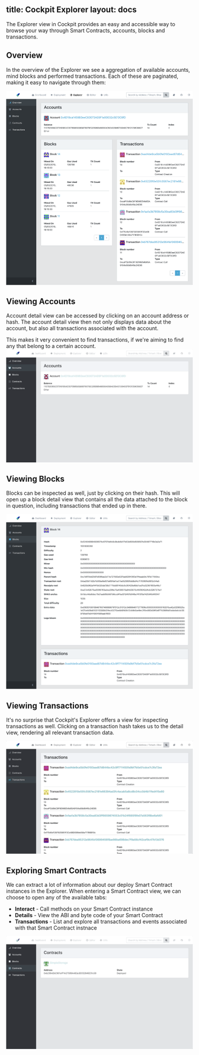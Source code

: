 title: Cockpit Explorer
layout: docs
---

The Explorer view in Cockpit provides an easy and accessible way to browse your way through Smart Contracts, accounts, blocks and transactions. 

## Overview

In the overview of the Explorer we see a aggregation of available accounts, mind blocks and performed transactions. Each of these are paginated, making it easy to navigate through them:

![Cockpit Explorer Overview](/assets/images/cockpit_explorer_overview.png)

## Viewing Accounts

Account detail view can be accessed by clicking on an account address or hash. The account detail view then not only displays data about the account, but also all transactions associated with the account.

This makes it very convenient to find transactions, if we're aiming to find any that belong to a certain account.
![Cockpit Contract View](/assets/images/cockpit_explorer_account.gif)

## Viewing Blocks

Blocks can be inspected as well, just by clicking on their hash. This will open up a block detail view that contains all the data attached to the block in question, including transactions that ended up in there.

![Cockpit Explorer Block](/assets/images/cockpit_explorer_block.png)

## Viewing Transactions

It's no surprise that Cockpit's Explorer offers a view for inspecting transactions as well. Clicking on a transaction hash takes us to the detail view, rendering all relevant transaction data.

![Cockpit Contract View](/assets/images/cockpit_explorer_transactions.gif)

## Exploring Smart Contracts

We can extract a lot of information about our deploy Smart Contract instances in the Explorer. When entering a Smart Contract view, we can choose to open any of the available tabs:

- **Interact** - Call methods on your Smart Contract instance
- **Details** - View the ABI and byte code of your Smart Contract
- **Transactions** - List and explore all transactions and events associated with that Smart Contract instnace


![Cockpit Contract View](/assets/images/cockpit_explorer_contracts_detail.gif)

